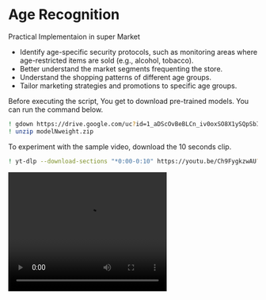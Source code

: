 # Age Recognition 



Practical Implementaion in super Market
* Identify age-specific security protocols, such as monitoring areas where age-restricted items are sold (e.g., alcohol, tobacco).
* Better understand the market segments frequenting the store.
* Understand the shopping patterns of different age groups.
* Tailor marketing strategies and promotions to specific age groups.

Before executing the script, You get to download pre-trained models. You can run the command below.
```bash
! gdown https://drive.google.com/uc?id=1_aDScOvBeBLCn_iv0oxSO8X1ySQpSbIS
! unzip modelNweight.zip
```

To experiment with the sample video, download the 10 seconds clip. 
```bash
! yt-dlp --download-sections "*0:00-0:10" https://youtu.be/Ch9FygkzwAU?si=KKdLR_IWnIlPD4ol -o clip.mp4
```

<video width="320" height="240" controls>
  <source src="Age Recogntion.mp4" type="video/mp4">
  Your browser does not support the video tag.
</video>
